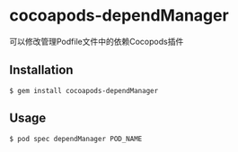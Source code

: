 # cocoapods-dependManager

可以修改管理Podfile文件中的依赖Cocopods插件

## Installation

    $ gem install cocoapods-dependManager

## Usage

    $ pod spec dependManager POD_NAME
